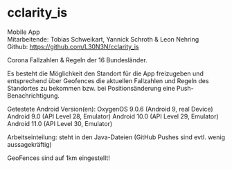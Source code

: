 # cclarity_is
Mobile App <br>
Mitarbeitende: Tobias Schweikart, Yannick Schroth & Leon Nehring <br>
Github: https://github.com/L30N3N/cclarity_is

Corona Fallzahlen & Regeln der 16 Bundesländer.

Es besteht die Möglichkeit den Standort für die App freizugeben und entsprechend über Geofences die aktuellen Fallzahlen und Regeln des Standortes zu bekommen bzw. bei Positionsänderung eine Push-Benachrichtigung.

Getestete Android Version(en):  OxygenOS  9.0.6 (Android 9, real Device) 
                                Android 9.0 (API Level 28, Emulator)
                                Android 10.0 (API Level 29, Emulator)
                                Android 11.0 (API Level 30, Emulator)
                                
Arbeitseinteilung: steht in den Java-Dateien (GitHub Pushes sind evtl. wenig aussagekräftig) 
                                
GeoFences sind auf 1km eingestellt!
